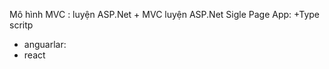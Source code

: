 Mô hình MVC :
luyện ASP.Net + MVC
luyện ASP.Net Sigle Page App:
+Type scritp
   + anguarlar:
   + react
